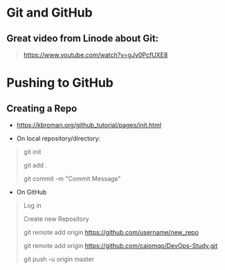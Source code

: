 # Git and GitHub

## Great video from Linode about Git:
> https://www.youtube.com/watch?v=gJv0PcfUXE8

# Pushing to GitHub

## Creating a Repo
- https://kbroman.org/github_tutorial/pages/init.html

- On local repository/directory:
> git init
>
> git add . 
>
> git commit -m "Commit Message"

- On GitHub
> Log in
>
> Create new Repository
>
> git remote add origin https://github.com/username/new_repo
>
> git remote add origin https://github.com/caiomqo/DevOps-Study.git
>
> git push -u origin master
